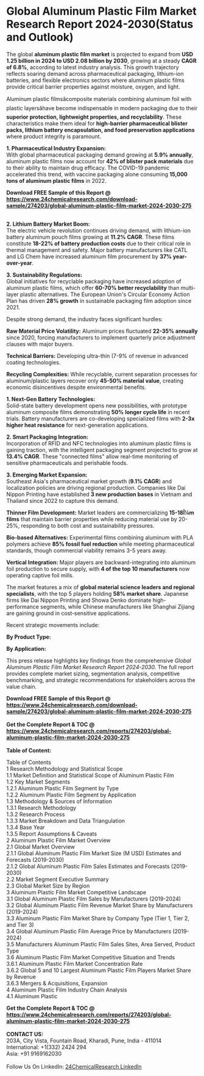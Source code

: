 <h1>Global Aluminum Plastic Film Market Research Report 2024-2030(Status and Outlook)</h1><p>The global <strong>aluminum plastic film market</strong> is projected to expand from <strong>USD 1.25 billion in 2024 to USD 2.08 billion by 2030</strong>, growing at a steady <strong>CAGR of 6.8%</strong>, according to latest industry analysis. This growth trajectory reflects soaring demand across pharmaceutical packaging, lithium-ion batteries, and flexible electronics sectors where aluminum plastic films provide critical barrier properties against moisture, oxygen, and light.</p><p>Aluminum plastic filmsâcomposite materials combining aluminum foil with plastic layersâhave become indispensable in modern packaging due to their <strong>superior protection, lightweight properties, and recyclability</strong>. These characteristics make them ideal for <strong>high-barrier pharmaceutical blister packs, lithium battery encapsulation, and food preservation applications</strong> where product integrity is paramount.</p><p><strong>1. Pharmaceutical Industry Expansion:</strong><br>
With global pharmaceutical packaging demand growing at <strong>5.9% annually</strong>, aluminum plastic films now account for <strong>42% of blister pack materials</strong> due to their ability to maintain drug efficacy. The COVID-19 pandemic accelerated this trend, with vaccine packaging alone consuming <strong>15,000 tons of aluminum plastic films</strong> in 2022.</p><div><b>Download FREE Sample of this Report @ 
            <a href="https://www.24chemicalresearch.com/download-sample/274203/global-aluminum-plastic-film-market-2024-2030-275">
            https://www.24chemicalresearch.com/download-sample/274203/global-aluminum-plastic-film-market-2024-2030-275</a></b></div><br><p><strong>2. Lithium Battery Market Boom:</strong><br>
The electric vehicle revolution continues driving demand, with lithium-ion battery aluminum pouch films growing at <strong>11.2% CAGR</strong>. These films constitute <strong>18-22% of battery production costs</strong> due to their critical role in thermal management and safety. Major battery manufacturers like CATL and LG Chem have increased aluminum film procurement by <strong>37% year-over-year</strong>.</p><p><strong>3. Sustainability Regulations:</strong><br>
Global initiatives for recyclable packaging have increased adoption of aluminum plastic films, which offer <strong>60-70% better recyclability</strong> than multi-layer plastic alternatives. The European Union's Circular Economy Action Plan has driven <strong>28% growth</strong> in sustainable packaging film adoption since 2021.</p><p>Despite strong demand, the industry faces significant hurdles:</p><p><strong>Raw Material Price Volatility:</strong> Aluminum prices fluctuated <strong>22-35% annually</strong> since 2020, forcing manufacturers to implement quarterly price adjustment clauses with major buyers.</p><p><strong>Technical Barriers:</strong> Developing ultra-thin (7-9% of revenue in advanced coating technologies.</p><p><strong>Recycling Complexities:</strong> While recyclable, current separation processes for aluminum/plastic layers recover only <strong>45-50% material value</strong>, creating economic disincentives despite environmental benefits.</p><p><strong>1. Next-Gen Battery Technologies:</strong><br>
Solid-state battery development opens new possibilities, with prototype aluminum composite films demonstrating <strong>50% longer cycle life</strong> in recent trials. Battery manufacturers are co-developing specialized films with <strong>2-3x higher heat resistance</strong> for next-generation applications.</p><p><strong>2. Smart Packaging Integration:</strong><br>
Incorporation of RFID and NFC technologies into aluminum plastic films is gaining traction, with the intelligent packaging segment projected to grow at <strong>13.4% CAGR</strong>. These "connected films" allow real-time monitoring of sensitive pharmaceuticals and perishable foods.</p><p><strong>3. Emerging Market Expansion:</strong><br>
Southeast Asia's pharmaceutical market growth (<strong>9.1% CAGR</strong>) and localization policies are driving regional production. Companies like Dai Nippon Printing have established <strong>3 new production bases</strong> in Vietnam and Thailand since 2022 to capture this demand.</p><p><strong>Thinner Film Development:</strong> Market leaders are commercializing <strong>15-18Î¼m films</strong> that maintain barrier properties while reducing material use by 20-25%, responding to both cost and sustainability pressures.</p><p><strong>Bio-based Alternatives:</strong> Experimental films combining aluminum with PLA polymers achieve <strong>85% fossil fuel reduction</strong> while meeting pharmaceutical standards, though commercial viability remains 3-5 years away.</p><p><strong>Vertical Integration:</strong> Major players are backward-integrating into aluminum foil production to secure supply, with <strong>4 of the top 10 manufacturers</strong> now operating captive foil mills.</p><p>The market features a mix of <strong>global material science leaders and regional specialists</strong>, with the top 5 players holding <strong>58% market share</strong>. Japanese firms like Dai Nippon Printing and Showa Denko dominate high-performance segments, while Chinese manufacturers like Shanghai Zijiang are gaining ground in cost-sensitive applications.</p><p>Recent strategic movements include:</p><p><strong>By Product Type:</strong></p><p><strong>By Application:</strong></p><p>This press release highlights key findings from the comprehensive <em>Global Aluminum Plastic Film Market Research Report 2024-2030</em>. The full report provides complete market sizing, segmentation analysis, competitive benchmarking, and strategic recommendations for stakeholders across the value chain.</p><div><b>Download FREE Sample of this Report @ 
            <a href="https://www.24chemicalresearch.com/download-sample/274203/global-aluminum-plastic-film-market-2024-2030-275">
            https://www.24chemicalresearch.com/download-sample/274203/global-aluminum-plastic-film-market-2024-2030-275</a></b></div><br><div><b>Get the Complete Report & TOC @ 
            <a href="https://www.24chemicalresearch.com/reports/274203/global-aluminum-plastic-film-market-2024-2030-275">
            https://www.24chemicalresearch.com/reports/274203/global-aluminum-plastic-film-market-2024-2030-275</a></b></div><br>
            <b>Table of Content:</b><p>Table of Contents<br />
1 Research Methodology and Statistical Scope<br />
1.1 Market Definition and Statistical Scope of Aluminum Plastic Film<br />
1.2 Key Market Segments<br />
1.2.1 Aluminum Plastic Film Segment by Type<br />
1.2.2 Aluminum Plastic Film Segment by Application<br />
1.3 Methodology & Sources of Information<br />
1.3.1 Research Methodology<br />
1.3.2 Research Process<br />
1.3.3 Market Breakdown and Data Triangulation<br />
1.3.4 Base Year<br />
1.3.5 Report Assumptions & Caveats<br />
2 Aluminum Plastic Film Market Overview<br />
2.1 Global Market Overview<br />
2.1.1 Global Aluminum Plastic Film Market Size (M USD) Estimates and Forecasts (2019-2030)<br />
2.1.2 Global Aluminum Plastic Film Sales Estimates and Forecasts (2019-2030)<br />
2.2 Market Segment Executive Summary<br />
2.3 Global Market Size by Region<br />
3 Aluminum Plastic Film Market Competitive Landscape<br />
3.1 Global Aluminum Plastic Film Sales by Manufacturers (2019-2024)<br />
3.2 Global Aluminum Plastic Film Revenue Market Share by Manufacturers (2019-2024)<br />
3.3 Aluminum Plastic Film Market Share by Company Type (Tier 1, Tier 2, and Tier 3)<br />
3.4 Global Aluminum Plastic Film Average Price by Manufacturers (2019-2024)<br />
3.5 Manufacturers Aluminum Plastic Film Sales Sites, Area Served, Product Type<br />
3.6 Aluminum Plastic Film Market Competitive Situation and Trends<br />
3.6.1 Aluminum Plastic Film Market Concentration Rate<br />
3.6.2 Global 5 and 10 Largest Aluminum Plastic Film Players Market Share by Revenue<br />
3.6.3 Mergers & Acquisitions, Expansion<br />
4 Aluminum Plastic Film Industry Chain Analysis<br />
4.1 Aluminum Plastic </p><div><b>Get the Complete Report & TOC @ 
            <a href="https://www.24chemicalresearch.com/reports/274203/global-aluminum-plastic-film-market-2024-2030-275">
            https://www.24chemicalresearch.com/reports/274203/global-aluminum-plastic-film-market-2024-2030-275</a></b></div><br><b>CONTACT US:</b><br>
            203A, City Vista, Fountain Road, Kharadi, Pune, India - 411014<br>
            International: +1(332) 2424 294<br>
            Asia: +91 9169162030 <br><br>
            Follow Us On LinkedIn: <a href="https://www.linkedin.com/company/24chemicalresearch/">24ChemicalResearch LinkedIn</a>